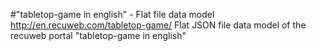 #"tabletop-game in english" - Flat file data model
http://en.recuweb.com/tabletop-game/
Flat JSON file data model of the recuweb portal "tabletop-game in english"
